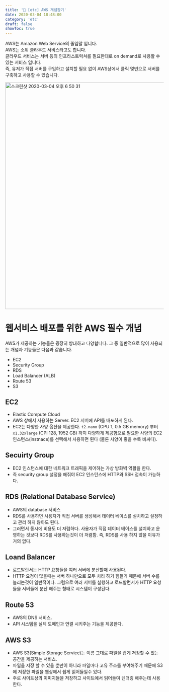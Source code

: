 ```yaml
---
title: '🔫 [etc] AWS 개념잡기'
date: 2020-03-04 18:48:00
category: 'etc'
draft: false
showToc: true
---
```


AWS는 Amazon Web Service의 줄임말 입니다.   
AWS는 소위 클라우드 서비스라고도 합니다.   
클라우드 서비스는 서버 등의 인프라스트럭쳐를 필요한대로 on demand로 사용할 수 있는 서비스 입니다.   
즉, 유저가 직접 서버를 구입하고 설치할 필요 없이 AWS상에서 클릭 몇번으로 서버를 구축하고 사용할 수 있습니다.

<img width="721" alt="스크린샷 2020-03-04 오후 6 50 31" src="https://user-images.githubusercontent.com/55340876/75866841-081d8f80-5e49-11ea-9e51-d3603003076a.png">


# 웹서비스 배포를 위한 AWS 필수 개념
AWS가 제공하는 기능들은 굉장히 방대하고 다양합니다. 그 중 일반적으로 많이 사용되는 개념과 기능들은 다음과 같습니다.

- EC2
- Security Group
- RDS
- Load Balancer (ALB)
- Route 53
- S3

## EC2
- Elastic Compute Cloud
- AWS 상에서 사용하는 Server. EC2 서버에 API를 배포하게 된다.
- EC2는 다양한 사양 옵션을 제공한다. ``t2.nano`` (CPU 1, 0.5 GB memory) 부터 ``x1.32xlarge`` (CPI 128, 1952 GB) 까지 다양하게 제공함으로 필요한 사양의 EC2 인스턴스(instnace)를 선택해서 사용하면 된다 (물론 사양이 좋을 수록 비싸다).

## Secuirty Group
- EC2 인스턴스에 대한 네트워크 트래픽을 제어하는 가상 방화벽 역활을 한다.
- 즉 security group 설정을 해줘야 EC2 인스턴스에 HTTP와 SSH 접속이 가능하다.

## RDS (Relational Database Service)
- AWS의 database 서비스
- RDS를 사용하면 사용자가 직접 서버를 생성해서 데이터 베이스를 설치하고 설정하고 관리 하지 않아도 된다.
- 그러면서 동시에 비용도 더 저렴하다. 사용자가 직접 데이터 베이스를 설치하고 운영하는 것보다 RDS를 사용하는것이 더 저렴함. 즉, RDS를 사용 하지 않을 이유가 거의 없다.

## Loand Balancer
- 로드발란서는 HTTP 요청들을 여러 서버에 분산할때 사용된다.
- HTTP 요청이 많을때는 서버 하나만으로 모두 처리 하기 힘들기 때문에 서버 수를 늘리는것이 일반적이다. 그럼으로 여러 서버를 실행하고 로드발런서가 HTTP 요청들을 서버들에 분산 해주는 형태로 시스템이 구성된다.

## Route 53
- AWS의 DNS 서비스.
- API 시스템을 실제 도메인과 연결 시키주는 기능을 제공한다.

## AWS S3
- AWS S3(Simple Storage Service)는 이름 그대로 파일을 쉽게 저장할 수 있는 공간을 제공하는 서비스.
- 파일을 저장 할 수 있을 뿐만이 아니라 파일마다 고유 주소를 부여해주기 때문에 S3에 저장한 파일을 웹상에서 쉽게 읽어들일수 있다.
- 주로 사이트상의 이미지들을 저장하고 사이트에서 읽어들여 렌더링 해주는데 사용한다.